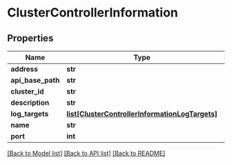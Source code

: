 # ClusterControllerInformation

## Properties
Name | Type | Description | Notes
------------ | ------------- | ------------- | -------------
**address** | **str** |  | [optional] 
**api_base_path** | **str** |  | [optional] 
**cluster_id** | **str** |  | [optional] 
**description** | **str** |  | [optional] 
**log_targets** | [**list[ClusterControllerInformationLogTargets]**](ClusterControllerInformationLogTargets.md) |  | [optional] 
**name** | **str** |  | [optional] 
**port** | **int** |  | [optional] 

[[Back to Model list]](../README.md#documentation-for-models) [[Back to API list]](../README.md#documentation-for-api-endpoints) [[Back to README]](../README.md)


